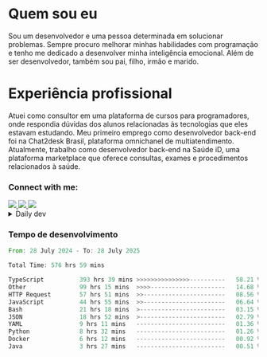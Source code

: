 # Quem sou eu
Sou um desenvolvedor e uma pessoa determinada em solucionar problemas. Sempre procuro melhorar minhas habilidades com programação e tenho me dedicado a desenvolver minha inteligência emocional. Além de ser desenvolvedor, também sou pai, filho, irmão e marido.

# Experiência profissional
Atuei como consultor em uma plataforma de cursos para programadores, onde respondia dúvidas dos alunos relacionadas às tecnologias que eles estavam estudando.
Meu primeiro emprego como desenvolvedor back-end foi na Chat2desk Brasil, plataforma omnichanel de multiatendimento.
Atualmente, trabalho como desenvolvedor back-end na Saúde iD, uma plataforma marketplace que oferece consultas, exames e procedimentos relacionados à saúde.

### Connect with me:
<a href="https://www.linkedin.com/in/theusmoreira" target="_blank" >
<img src="https://img.shields.io/badge/linkedin-%230077B5.svg?&style=for-the-badge&logo=linkedin&logoColor=white ">
</a>
<a href="https://www.instagram.com/matheus.s.moreira/" target="_blank">
<img src="https://img.shields.io/badge/instagram-%23E4405F.svg?&style=for-the-badge&logo=instagram&logoColor=white">
</a>
<a href="mailto:matheussm301@gmail.com"  target="_blank">
<img src="https://img.shields.io/badge/gmail-%23E4405F.svg?&style=for-the-badge&logo=gmail&logoColor=white">
</a>


<details>
  <summary>Daily dev </summary>
<p>
  <a href="https://app.daily.dev/matheussantos"><img src="https://github.com/matheus-santos-moreira/matheus-santos-moreira/blob/master/devcard.svg" width="200" alt="Matheus Santos's Dev Card"/></a>
 </p>
</details>

<h3>Tempo de desenvolvimento</h3>

<!--START_SECTION:waka-->

```rust
From: 28 July 2024 - To: 28 July 2025

Total Time: 576 hrs 59 mins

TypeScript          393 hrs 39 mins >>>>>>>>>>>>>>>----------   58.21 %
Other               99 hrs 15 mins  >>>>---------------------   14.68 %
HTTP Request        57 hrs 51 mins  >>-----------------------   08.56 %
JavaScript          44 hrs 55 mins  >>-----------------------   06.64 %
Bash                21 hrs 18 mins  >------------------------   03.15 %
JSON                18 hrs 52 mins  >------------------------   02.79 %
YAML                9 hrs 11 mins   -------------------------   01.36 %
Python              8 hrs 32 mins   -------------------------   01.26 %
Docker              6 hrs 12 mins   -------------------------   00.92 %
Java                3 hrs 27 mins   -------------------------   00.51 %
```

<!--END_SECTION:waka-->
